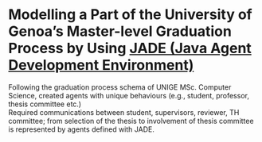 # Modelling a Part of the University of Genoa’s Master-level Graduation Process by Using <a href="https://jade.tilab.com/">JADE (Java Agent Development Environment)</a>
Following the graduation process schema of UNIGE MSc. Computer Science, created agents with unique behaviours (e.g., student, professor, thesis committee etc.) \
Required communications between student, supervisors, reviewer, TH committee; from selection of the thesis to involvement of thesis committee is represented by agents defined with JADE.
